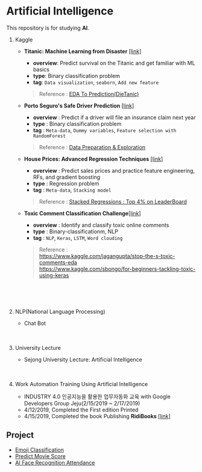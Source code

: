 # Artificial Intelligence
This repository is for studying **AI**.

1. Kaggle
   * **Titanic: Machine Learning from Disaster** [[link]](https://www.kaggle.com/c/titanic)  
     * **overview**: Predict survival on the Titanic and get familiar with ML basics  
     * **type**: Binary classification problem  
     * **tag**: `Data visualization`, `seaborn`, `Add new feature`      
     > Reference : [EDA To Prediction(DieTanic)](https://www.kaggle.com/ash316/eda-to-prediction-dietanic)
 
 
   * **Porto Seguro's Safe Driver Prediction** [[link]](https://www.kaggle.com/c/porto-seguro-safe-driver-prediction)  
     + **overview** : Predict if a driver will file an insurance claim next year  
     + **type** : Binary classification problem  
     + **tag** : `Meta-data`, `Dummy variables`, `Feature selection with RandomForest`  
     > Reference : [Data Preparation & Exploration](https://www.kaggle.com/bertcarremans/data-preparation-exploration)
     
     
   * **House Prices: Advanced Regression Techniques** [[link]](https://www.kaggle.com/c/house-prices-advanced-regression-techniques)  
     + **overview** : Predict sales prices and practice feature engineering, RFs, and gradient boosting  
     + **type** : Regression problem  
     + **tag** : `Meta-data`, `Stacking model`  
     > Reference : [Stacked Regressions : Top 4% on LeaderBoard ](https://www.kaggle.com/serigne/stacked-regressions-top-4-on-leaderboard/notebook)

   * **Toxic Comment Classification Challenge**[[link](https://www.kaggle.com/c/jigsaw-toxic-comment-classification-challenge)]  
     + **overview** : Identify and classify toxic online comments  
     + **type** : Binary-classificationm, NLP  
     + **tag** : `NLP`, `Keras`, `LSTM`, `Word clouding`  
     > Reference :  
     > https://www.kaggle.com/jagangupta/stop-the-s-toxic-comments-eda  
     > https://www.kaggle.com/sbongo/for-beginners-tackling-toxic-using-keras
     
<br><br><br>

2. NLP(National Language Processing)
   * Chat Bot
<br><br><br>

3. University Lecture
   * Sejong University Lecture: Artificial Intelligence
<br><br><br>

4. Work Automation Training Using Artificial Intelligence
   * INDUSTRY 4.0 인공지능을 활용한 업무자동화 교육 with Google Developers Group Jeju(2/15/2019 ~ 2/17/2019)
   * 4/12/2019, Completed the First edition Printed
   * 4/15/2019, Completed the book Publishing  **RidiBooks** [[link]](https://ridibooks.com/books/2773000022)
   
   
## Project
* [Emoji Classification](https://github.com/hyj378/ArtificialIntelligence)
* [Predict Movie Score](https://github.com/kimkyeongnam/PROJECT_Predict-Movie-Score)
* [AI Face Recognition Attendance](https://github.com/kimkyeongnam/PROJECT_AI-Face-Recognition-Attendance)
